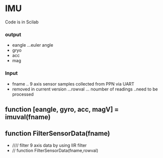 # IMU
Code is in Scilab

 ### output
 <ul>
  <li>  eangle  ...euler  angle </li>
   <li> gryo  </li>
   <li> acc  </li>
   <li> mag </li>
  </ul>
  

###  Input

 <ul>
  <li>  fname ..  9 axis sensor samples collected from PPN via UART  </li>
   <li>  removed in current version ...rowval ... noumber of readings ..need to be processed </li>
  </ul>
      
      
  ##  function [eangle, gyro, acc, magV] = imuval(fname)
  

## function FilterSensorData(fname)
 - ////  filter 9 axis data by using IIR filter
 - //    function FilterSensorData(fname,rowval)
